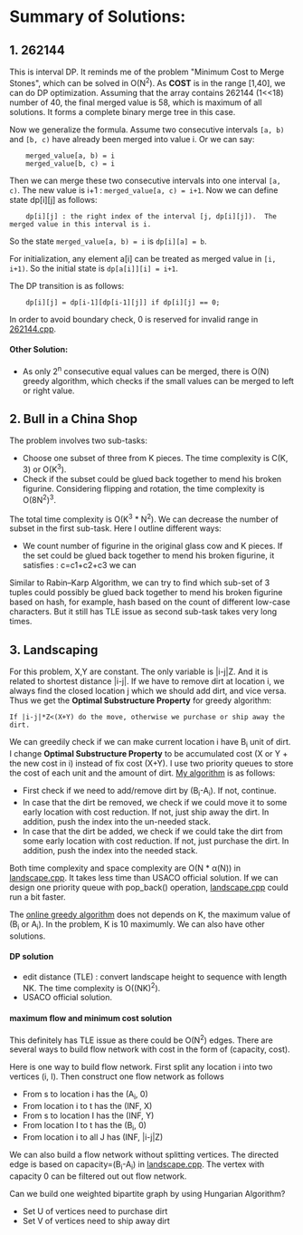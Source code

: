 # Summary of Solutions:

## 1. 262144

This is interval DP.  It reminds me of the problem "Minimum Cost to Merge Stones", which can be solved in O(N<sup>2</sup>).  As **COST** is in the range [1,40], we can do DP optimization.  Assuming that the array contains 262144 (1<<18) number of 40, the final merged value is 58, which is maximum of all solutions.  It forms a complete binary merge tree in this case.

Now we generalize the formula.  Assume two consecutive intervals `[a, b)` and `[b, c)` have already been merged into value i.  Or we can say:

        merged_value[a, b) = i
        merged_value[b, c) = i

Then we can merge these two consecutive intervals into one interval `[a, c)`.  The new value is i+1 : `merged_value[a, c) = i+1`.  Now we can define state dp[i][j] as follows:

        dp[i][j] : the right index of the interval [j, dp[i][j]).  The merged value in this interval is i.

So the state `merged_value[a, b) = i` is `dp[i][a] = b`.

For initialization, any element a[i] can be treated as merged value in `[i, i+1)`.  So the initial state is `dp[a[i]][i] = i+1`.

The DP transition is as follows:

        dp[i][j] = dp[i-1][dp[i-1][j]] if dp[i][j] == 0;

In order to avoid boundary check, 0 is reserved for invalid range in [262144.cpp](262144.cpp).

#### Other Solution:

- As only 2<sup>n</sup> consecutive equal values can be merged, there is O(N) greedy algorithm, which checks if the small values can be merged to left or right value.


## 2. Bull in a China Shop

The problem involves two sub-tasks:
- Choose one subset of three from K pieces. The time complexity is C(K, 3) or O(K<sup>3</sup>).
- Check if the subset could be glued back together to mend his broken figurine.  Considering flipping and rotation, the time complexity is O(8N<sup>2</sup>)<sup>3</sup>.

The total time complexity is O(K<sup>3</sup> * N<sup>2</sup>).  We can decrease the number of subset in the first sub-task.  Here I outline different ways:
- We count number of figurine in the original glass cow and K pieces.  If the set could be glued back together to mend his broken figurine, it satisfies : c=c1+c2+c3
we can 

Similar to Rabin–Karp Algorithm, we can try to find which sub-set of 3 tuples could possibly be glued back together to mend his broken figurine based on hash, for example, hash based on the count of different low-case characters.  But it still has TLE issue as second sub-task takes very long times.


## 3. Landscaping

For this problem, X,Y are constant.  The only variable is |i-j|Z. And it is related to shortest distance |i-j|.  If we have to remove dirt at location i, we always find the closed location j which we should add dirt, and vice versa.  Thus we get the **Optimal Substructure Property** for greedy algorithm:

    If |i-j|*Z<(X+Y) do the move, otherwise we purchase or ship away the dirt.

We can greedily check if we can make current location i have B<sub>i</sub> unit of dirt.  I change **Optimal Substructure Property** to be accumulated cost (X or Y + the new cost in i) instead of fix cost (X+Y).  I use two priority queues to store the cost of each unit and the amount of dirt.  [My algorithm](landscape.cpp) is as follows: 

- First check if we need to add/remove dirt by (B<sub>i</sub>-A<sub>i</sub>).  If not, continue.
- In case that the dirt be removed, we check if we could move it to some early location with cost reduction.  If not, just ship away the dirt. In addition, push the index into the un-needed stack.
- In case that the dirt be added, we check if we could take the dirt from some early location with cost reduction.  If not, just purchase the dirt. In addition, push the index into the needed stack.

Both time complexity and space complexity are O(N * α(N)) in [landscape.cpp](landscape.cpp).  It takes less time than USACO official solution.  If we can design one priority queue with pop_back() operation, [landscape.cpp](landscape.cpp) could run a bit faster.

The [online greedy algorithm](landscape.cpp) does not depends on K, the maximum value of (B<sub>i</sub> or A<sub>i</sub>).  In the problem, K is 10 maximumly. We can also have other solutions.

#### DP solution

- edit distance (TLE) : convert landscape height to sequence with length NK.  The time complexity is O((NK)<sup>2</sup>).
- USACO official solution.

#### maximum flow and minimum cost solution

This definitely has TLE issue as there could be O(N<sup>2</sup>) edges. There are several ways to build flow network with cost in the form of (capacity, cost).

Here is one way to build flow network.  First split any location i into two vertices (i, I).  Then construct one flow network as follows
- From s to location i has the (A<sub>i</sub>, 0)
- From location i to t has the (INF, X)
- From s to location I has the (INF, Y)
- From location I to t has the (B<sub>i</sub>, 0)
- From location i to all J has (INF, |i-j|Z)

We can also build a flow network without splitting vertices.  The directed edge is based on capacity=(B<sub>i</sub>-A<sub>i</sub>) in [landscape.cpp](landscape.cpp).  The vertex with capacity 0 can be filtered out out flow network.

Can we build one weighted bipartite graph by using Hungarian Algorithm?
- Set U of vertices need to purchase dirt
- Set V of vertices need to ship away dirt

